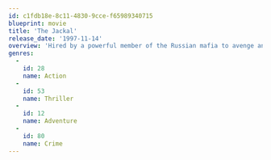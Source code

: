 ```yaml
---
id: c1fdb18e-8c11-4830-9cce-f65989340715
blueprint: movie
title: 'The Jackal'
release_date: '1997-11-14'
overview: 'Hired by a powerful member of the Russian mafia to avenge an FBI sting that left his brother dead, the perfectionist Jackal proves an elusive target for the men charged with the task of bringing him down: a deputy FBI boss and a former IRA terrorist.'
genres:
  -
    id: 28
    name: Action
  -
    id: 53
    name: Thriller
  -
    id: 12
    name: Adventure
  -
    id: 80
    name: Crime
---
```

